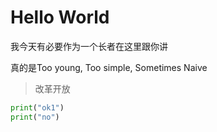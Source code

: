 # Hello World

我今天有必要作为一个长者在这里跟你讲

真的是Too young, Too simple, Sometimes Naive

> 改革开放

```python
print("ok1")
print("no")
```

